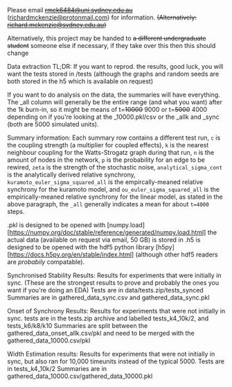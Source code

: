 Please email ~~rmck6484@uni.sydney.edu.au~~ (richardmckenzie@protonmail.com) for information.
~~(Alternatively: richard.mckenzie@sydney.edu.au)~~

Alternatively, this project may be handed to ~~a different undergraduate student~~ someone else if necessary, if they take over this then this should change

Data extraction TL;DR:
If you want to reprod. the results, good luck, you will want the tests stored in /tests (although the graphs and random seeds are both stored in the h5 which is available on request)

If you want to do analysis on the data, the summaries will have everything. The _all column will generally be the entire range (and what you want) after the 1k burn-in, so it might be means of t=~~10000~~ 9000 or t=~~5000~~ 4000 depending on if you're looking at the _10000.pkl/csv or the _allk and _sync (both are 5000 simulated units).

Summary information:
Each summary row contains a different test run, `c` is the coupling strength (a multiplier for coupled effects), `k` is the nearest neighbour coupling for the Watts-Strogatz graph during that run, `n` is the amount of nodes in the network, `p` is the probability for an edge to be rewired, `zeta` is the strength of the stochastic noise, `analytical_sigma_cont` is the analytically derived relative synchrony, `kuramoto_euler_sigma_squared_all` is the empircally-meaned relative synchrony for the kuramoto model, and `ou_euler_sigma_squared_all` is the empirically-meaned relative synchrony for the linear model, as stated in the above paragraph, the `_all` generally indicates a mean for about `t=4000` steps.


.pkl is designed to be opened with [numpy.load][https://numpy.org/doc/stable/reference/generated/numpy.load.html]
the actual data (available on request via email, 50 GB) is stored in .h5 is designed to be opened with the hdf5 python library [h5py][https://docs.h5py.org/en/stable/index.html] (although other hdf5 readers are *probabily* compatable).






Synchronised Stability Results:
Results for experiments that were initially in sync. (These are the strongest results to prove and probably the ones you want if you're doing an EDA)
Tests are in data/tests.zip/tests_synced 
Summaries are in gathered_data_sync.csv and gathered_data_sync.pkl

Onset of Synchrony Results:
Results for experiments that were not initially in sync.
tests are in the tests.zip archive and labelled tests_k4_10k/2, and tests_k6/k8/k10
Summaries are split between the gathered_data_onset_allk.csv/pkl and need to be merged with the gathered_data_10000.csv/pkl

Width Estimation results:
Results for experiments that were not initially in sync, but also ran for 10,000 timeunits instead of the typical 5000.
Tests are in tests_k4_10k/2
Summaries are in gathered_data_10000.csv/gathered_data_10000.pkl
